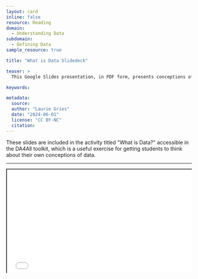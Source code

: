 ```yaml
---
layout: card
inline: false
resource: Reading
domain:
  - Understanding Data
subdomain:
  - Defining Data
sample_resource: true

title: "What is Data Slidedeck"

teaser: >
  This Google Slides presentation, in PDF form, presents conceptions of data from different perspectives, sources, and fields of inquiry.

keywords:

metadata:
  source: 
  author: "Laurie Gries"
  date: "2024-06-01"
  license: "CC BY-NC"
  citation: 
---
```

These slides are included in the activity titled "What is Data?" accessible in the DA4All toolkit, which is a useful exercise for getting students to think about their own conceptions of data.

---

<div style="position: relative; padding-bottom: 56.25%; height: 0; overflow: hidden;"><iframe src="../assets/pdf/What is Data Slidedeck.pdf" width="100%" title="What is Data Slidedeck" style="border:2px #323639 solid; position: absolute; top: 0; left: 0; right: 0; bottom: 0; height: 100%; max-width: 100%;"></iframe>" width="100%" title="What is Data Slidedeck" style="border:2px #323639 solid; position: absolute; top: 0; left: 0; right: 0; bottom: 0; height: 100%; max-width: 100%;"></iframe>


